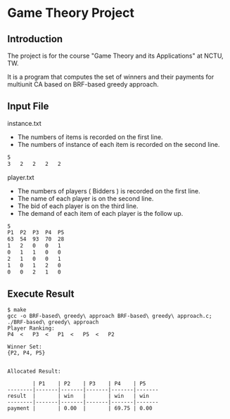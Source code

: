 # Game Theory Project

## Introduction

The project is for the course "Game Theory and its Applications" at NCTU, TW.

It is a program that computes the set of winners and their payments for multiunit CA based on BRF-based greedy approach.

## Input File

instance.txt

- The numbers of items is recorded on the first line.
- The numbers of instance of each item is recorded on the second line.

```.txt
5
3	2	2	2	2
```

player.txt

- The numbers of players ( Bidders ) is recorded on the first line.
- The name of each player is on the second line.
- The bid of each player is on the third line.
- The demand of each item of each player is the follow up.

```.txt
5
P1	P2	P3	P4	P5
63	54	93	70	28
1	2	0	0	1
0	1	1	0	0
2	1	0	0	1
1	0	1	2	0
0	0	2	1	0
```

## Execute Result

```shell
$ make
gcc -o BRF-based\ greedy\ approach BRF-based\ greedy\ approach.c; ./BRF-based\ greedy\ approach
Player Ranking:
P4  <	P3  <	P1  <	P5  <	P2

Winner Set:
{P2, P4, P5}


Allocated Result:

		| P1	| P2	| P3	| P4	| P5
--------|-------|-------|-------|-------|-------
result	|	 	| win	| 		| win	| win
--------|-------|-------|-------|-------|-------
payment	| 		| 0.00	| 		| 69.75	| 0.00

```

